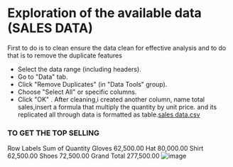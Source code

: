 # Exploration of the available data (SALES DATA) 

First to do is to clean ensure the data clean for effective analysis 
and to do that is to remove the duplicate features
- Select the data range (including headers).
- Go to "Data" tab.
-  Click "Remove Duplicates" (in "Data Tools" group).
-  Choose "Select All" or specific columns.
- Click "OK" .  After cleaning,i created another column, 
name total sales,insert a formula that multiply the quantity by unit price. 
and its replicated all through data is formatted as table.[sales data.csv](https://github.com/user-attachments/files/17629480/sales.data.csv)

### TO GET THE TOP SELLING 
 	
Row Labels	Sum of Quantity
Gloves	       62,500.00
Hat          	80,000.00
Shirt       	62,500.00
Shoes        	72,500.00
Grand      Total	277,500.00
![image](https://github.com/user-attachments/assets/3ec24ff7-e1c8-4d6d-abf1-4e468f5bb90d)


